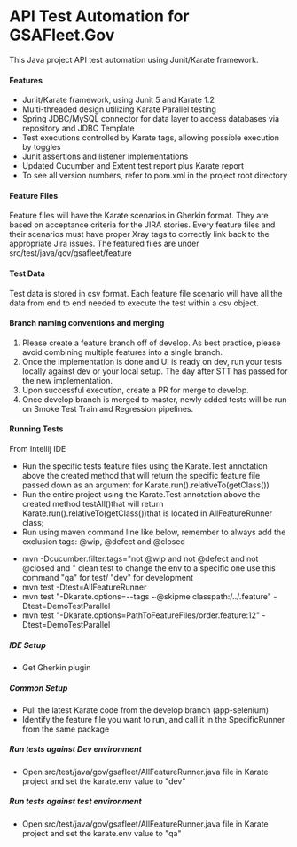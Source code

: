 # API Test Automation for GSAFleet.Gov

This Java project API test automation using Junit/Karate framework.

#### Features
- Junit/Karate framework, using Junit 5 and Karate 1.2
- Multi-threaded design utilizing Karate Parallel testing
- Spring JDBC/MySQL connector for data layer to access databases via repository and JDBC Template
- Test executions controlled by Karate tags, allowing possible execution by toggles
- Junit assertions and listener implementations
- Updated Cucumber and Extent test report plus Karate report
- To see all version numbers, refer to pom.xml in the project root directory

#### Feature Files
Feature files will have the Karate scenarios in Gherkin format. They are based on acceptance criteria for the JIRA stories. Every feature files
and their scenarios must have proper Xray tags to correctly link back to the appropriate Jira issues.  The featured files are under src/test/java/gov/gsafleet/feature

#### Test Data
Test data is stored in csv format. Each feature file scenario will have all the data from end to end needed to execute the test within a csv object.

#### Branch naming conventions and merging
1. Please create a feature branch off of develop. As best practice, please avoid combining multiple features into a single branch.
2. Once the implementation is done and UI is ready on dev, run your tests locally against dev or your local setup. The day after STT has passed for the new implementation.
3. Upon successful execution, create a PR for merge to develop.
4. Once develop branch is merged to master, newly added tests will be run on Smoke Test Train and Regression pipelines.

#### Running Tests
From Inteliij IDE

- Run the specific tests feature files using the Karate.Test annotation  above the created method that will return the specific feature file passed down as an argument for Karate.run().relativeTo(getClass())
- Run the entire project using the Karate.Test annotation  above the created method testAll()that will return Karate.run().relativeTo(getClass())that is located in AllFeatureRunner class;
- Run using maven command line like below, remember to always add the exclusion tags: @wip, @defect and @closed
* mvn -Dcucumber.filter.tags="not @wip and not @defect and not @closed and <desired tag>" clean test
  to change the env to a specific one use this command "qa" for test/ "dev" for development
* mvn test -Dtest=AllFeatureRunner
* mvn test "-Dkarate.options=--tags ~@skipme classpath:/../.feature" -Dtest=DemoTestParallel
* mvn test "-Dkarate.options=PathToFeatureFiles/order.feature:12" -Dtest=DemoTestParallel

##### IDE Setup
- Get Gherkin plugin

##### Common Setup
- Pull the latest Karate code from the develop branch (app-selenium)
- Identify the feature file you want to run, and call it in the SpecificRunner from the same package

##### Run tests against Dev environment
- Open src/test/java/gov/gsafleet/AllFeatureRunner.java file in Karate project and set the karate.env value to "dev"

##### Run tests against test environment
- Open src/test/java/gov/gsafleet/AllFeatureRunner.java file in Karate project and set the karate.env value to "qa"
  

